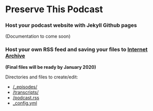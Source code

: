 # Preserve This Podcast

### Host your podcast website with Jekyll Github pages
(Documentation to come soon)

### Host your own RSS feed and saving your files to [Internet Archive](https://archive.org/)
**(Final files will be ready by January 2020)**

Directories and files to create/edit:
* [/_episodes/](https://github.com/mnylc/preservethispodcast/tree/master/_episodes)
* [/transcripts/](https://github.com/mnylc/preservethispodcast/tree/master/transcripts)
* [/podcast.rss](https://github.com/mnylc/preservethispodcast/blob/master/podcast.rss)
* [_config.yml](https://github.com/mnylc/preservethispodcast/blob/master/_config.yml)
